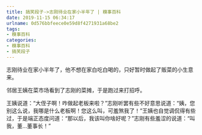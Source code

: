 ```yaml
---
title: 搞笑段子->志刚待业在家小半年了 | 糗事百科
date: 2019-11-15 06:34:17
urlname: 0d576bbfeece0e59d8f4271931a68be2
tags: 
- 糗事百科
categories:
- 糗事百科
- 搞笑段子
---
```

志刚待业在家小半年了，他不想在家白吃白喝的，只好暂时做起了贩菜的小生意来。

邻居王姨在菜市场看到了志刚的菜摊，于是跑过来打招呼。

王姨说道：“大侄子啊！咋做起老板来啦？”志刚听罢有些不好意思说道：“姨，您别这么说，我哪是什么老板啊！您这么叫，可羞煞我了！”王姨也自觉调侃得有些过，于是端正态度问道：“那以后，我该叫你啥好呢？”志刚有些羞涩的说道：“叫我，董…董事长！”


